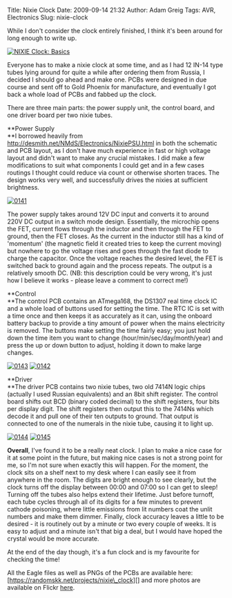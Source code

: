 Title: Nixie Clock
Date: 2009-09-14 21:32
Author: Adam Greig
Tags: AVR, Electronics
Slug: nixie-clock

While I don't consider the clock entirely finished, I think it's been
around for long enough to write up.

<a href="http://www.flickr.com/photos/randomskk/3535053070/" title="NIXIE Clock: Basics"><img src="https://farm3.staticflickr.com/2242/3535053070_095546ec89.jpg" alt="NIXIE Clock: Basics" /></a>

Everyone has to make a nixie clock at some time, and as I had 12 IN-14
type tubes lying around for quite a while after ordering them from
Russia, I decided I should go ahead and make one. PCBs were designed in
due course and sent off to Gold Phoenix for manufacture, and eventually
I got back a whole load of PCBs and fabbed up the clock.

There are three main parts: the power supply unit, the control board,
and one driver board per two nixie tubes.

**Power Supply  
**I borrowed heavily from
http://desmith.net/NMdS/Electronics/NixiePSU.html in both the schematic
and PCB layout, as I don't have much experience in fast or high voltage
layout and didn't want to make any crucial mistakes. I did make a few
modifications to suit what components I could get and in a few cases
routings I thought could reduce via count or otherwise shorten traces.
The design works very well, and successfully drives the nixies at
sufficient brightness.

<a href="http://www.flickr.com/photos/randomskk/3532227288/" title="0141"><img src="https://farm3.staticflickr.com/2286/3532227288_080b64d1e1.jpg" alt="0141" /></a>

The power supply takes around 12V DC input and converts it to around
220V DC output in a switch mode design. Essentially, the microchip opens
the FET, current flows through the inductor and then through the FET to
ground, then the FET closes. As the current in the inductor still has a
kind of 'momentum' (the magnetic field it created tries to keep the
current moving) but nowhere to go the voltage rises and goes through the
fast diode to charge the capacitor. Once the voltage reaches the desired
level, the FET is switched back to ground again and the process repeats.
The output is a relatively smooth DC. (NB: this description could be
very wrong, it's just how I believe it works - please leave a comment to
correct me!)

**Control  
**The control PCB contains an ATmega168, the DS1307 real time clock IC
and a whole load of buttons used for setting the time. The RTC IC is set
with a time once and then keeps it as accurately as it can, using the
onboard battery backup to provide a tiny amount of power when the mains
electricity is removed. The buttons make setting the time fairly easy;
you just hold down the time item you want to change
(hour/min/sec/day/month/year) and press the up or down button to adjust,
holding it down to make large changes.

<a href="http://www.flickr.com/photos/randomskk/3532235978/" title="0143"><img src="https://farm4.staticflickr.com/3558/3532235978_86b044c004.jpg" alt="0143" /></a>
<a href="http://www.flickr.com/photos/randomskk/3532232892/" title="0142"><img src="https://farm3.staticflickr.com/2051/3532232892_4e85e78473.jpg" alt="0142" /></a>

**Driver  
**The driver PCB contains two nixie tubes, two old 7414N logic chips
(actually I used Russian equivalents) and an 8bit shift register. The
control board shifts out BCD (binary coded decimal) to the shift
registers, four bits per display digit. The shift registers then output
this to the 7414Ns which decode it and pull one of their ten outputs to
ground. That output is connected to one of the numerals in the nixie
tube, causing it to light up.

<a href="http://www.flickr.com/photos/randomskk/3532240890/" title="0144"><img src="https://farm4.staticflickr.com/3328/3532240890_bfbe757719.jpg" alt="0144" /></a>
<a href="http://www.flickr.com/photos/randomskk/3532243890/" title="0145"><img src="https://farm3.staticflickr.com/2283/3532243890_7f36d87eb7.jpg" alt="0145" /></a>

**Overall**, I've found it to be a really neat clock. I plan to make a
nice case for it at some point in the future, but making nice cases is
not a strong point for me, so I'm not sure when exactly this will
happen. For the moment, the clock sits on a shelf next to my desk where
I can easily see it from anywhere in the room. The digits are bright
enough to see clearly, but the clock turns off the display between 00:00
and 07:00 so I can get to sleep! Turning off the tubes also helps extend
their lifetime. Just before turnoff, each tube cycles through all of its
digits for a few minutes to prevent cathode poisoning, where little
emissions from lit numbers coat the unlit numbers and make them dimmer.
Finally, clock accuracy leaves a little to be desired - it is routinely
out by a minute or two every couple of weeks. It is easy to adjust and a
minute isn't that big a deal, but I would have hoped the crystal would
be more accurate.

At the end of the day though, it's a fun clock and is my favourite for
checking the time!

All the Eagle files as well as PNGs of the PCBs are available here:
[https://randomskk.net/projects/nixie\_clock][] and more photos are
available on Flickr [here][].

  [https://randomskk.net/projects/nixie\_clock]: https://randomskk.net/projects/nixie_clock
  [here]: http://www.flickr.com/photos/randomskk/sets/72157605942374005/
